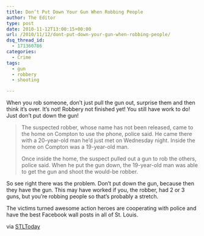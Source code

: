 ```yaml
---
title: Don’t Put Down Your Gun When Robbing People
author: The Editor
type: post
date: 2010-11-12T13:00:15+00:00
url: /2010/11/12/dont-put-down-your-gun-when-robbing-people/
dsq_thread_id:
  - 171360786
categories:
  - Crime
tags:
  - gun
  - robbery
  - shooting

---
```

When you rob someone, don&#8217;t just pull the gun out, surprise them and then think it&#8217;s over. It&#8217;s not! Robbery not finished yet! You still have work to do! Just don&#8217;t put down the gun!

> The suspected robber, whose name has not been released, came to the home on Compton to use the phone, police said. He came there with a 20-year-old man he&#8217;d just met on Wednesday night. Inside the home on Compton was a 19-year-old man.
> 
> Once inside the home, the suspect pulled out a gun to rob the others, police said. When he put the gun down, the 19-year-old man was able to get the gun and shoot the would-be robber.

So see right there was the problem. Don&#8217;t put down the gun, because then they have the gun. This may have worked if you, the robber, had 2 or 3 guns, but you&#8217;re robbing people so that&#8217;s probably a stretch.

The victims turned awesome action heroes are cooperating with police and have the best Facebook wall posts in all of St. Louis.

via <a href="http://www.stltoday.com/news/local/crime-and-courts/article_b05014ee-eda5-11df-9852-00127992bc8b.html" target="_blank">STLToday</a>